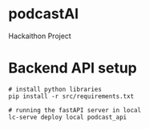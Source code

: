 # podcastAI
Hackaithon Project

# Backend API setup
```
# install python libraries
pip install -r src/requirements.txt

# running the fastAPI server in local
lc-serve deploy local podcast_api
```


